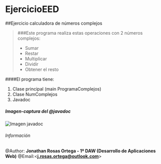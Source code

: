 # EjercicioEED

##Ejercicio calculadora de números complejos

>###Este programa realiza estas operaciones con 2 números complejos:
>- Sumar
>- Restar
>- Multiplicar
>- Dividir
>- Obtener el resto

####El programa tiene:
1. Clase principal (main ProgramaComplejos)
2. Clase NumComplejos
3. Javadoc

##### Imagen-captura del @javadoc
![Imagen javadoc]()


###### Información
@Author: **Jonathan Rosas Ortega - 1º DAW (Desarrollo de Aplicaciones Web)**
@Email:<**j.rosas.ortega@outlook.com**>
